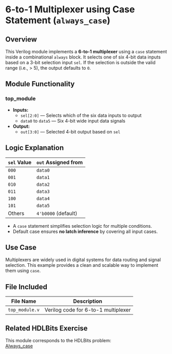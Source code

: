 # 6-to-1 Multiplexer using Case Statement (`always_case`)

## Overview
This Verilog module implements a **6-to-1 multiplexer** using a `case` statement inside a combinational `always` block. It selects one of six 4-bit data inputs based on a 3-bit selection input `sel`. If the selection is outside the valid range (i.e., > 5), the output defaults to `0`.

## Module Functionality

### top_module
- **Inputs:**
  - `sel[2:0]` — Selects which of the six data inputs to output
  - `data0` to `data5` — Six 4-bit wide input data signals
- **Output:**
  - `out[3:0]` — Selected 4-bit output based on `sel`

## Logic Explanation

| `sel` Value | `out` Assigned from |
|-------------|----------------------|
| `000`       | `data0`              |
| `001`       | `data1`              |
| `010`       | `data2`              |
| `011`       | `data3`              |
| `100`       | `data4`              |
| `101`       | `data5`              |
| Others      | `4'b0000` (default)  |

- A `case` statement simplifies selection logic for multiple conditions.
- Default case ensures **no latch inference** by covering all input cases.

## Use Case
Multiplexers are widely used in digital systems for data routing and signal selection. This example provides a clean and scalable way to implement them using `case`.

## File Included

| File Name       | Description                          |
|------------------|--------------------------------------|
| `top_module.v`   | Verilog code for 6-to-1 multiplexer  |

## Related HDLBits Exercise
This module corresponds to the HDLBits problem:  
[Always_case](https://hdlbits.01xz.net/wiki/Always_case)
